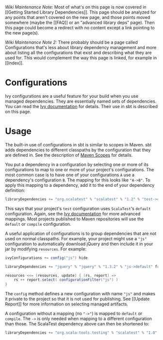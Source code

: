 [Ivy documentation]: http://ant.apache.org/ivy/history/2.2.0/tutorial/conf.html
[Maven Scopes]: http://maven.apache.org/guides/introduction/introduction-to-dependency-mechanism.html#Dependency_Scope

_Wiki Maintenance Note:_ Most of what's on this page is now covered in
[[Getting Started Library Dependencies]]. This page should be
analyzed for any points that aren't covered on the new page, and
those points moved somewhere (maybe the [[FAQ]] or an "advanced
library deps" page). Then this page could become a redirect with
no content except a link pointing to the new page(s).

_Wiki Maintenance Note 2:_ There probably should be a page called
Configurations that's less about library dependency management and
more about listing all the configurations that exist and
describing what they are used for. This would complement the way
this page is linked, for example in [[Index]].

# Configurations

Ivy configurations are a useful feature for your build when you use managed dependencies.  They are essentially named sets of dependencies.  You can read the [Ivy documentation] for details.  Their use in sbt is described on this page.

# Usage

The built-in use of configurations in sbt is similar to scopes in Maven.  sbt adds dependencies to different classpaths by the configuration that they are defined in.  See the description of [Maven Scopes] for details.

You put a dependency in a configuration by selecting one or more of its configurations to map to one or more of your project's configurations.  The most common case is to have one of your configurations `A` use a dependency's configuration `B`.  The mapping for this looks like `"A->B"`.  To apply this mapping to a dependency, add it to the end of your dependency definition:

```scala
libraryDependencies += "org.scalatest" % "scalatest" % "1.2" % "test->compile"
```

This says that your project's `test` configuration uses `ScalaTest`'s `default` configuration.  Again, see the [Ivy documentation] for more advanced mappings.  Most projects published to Maven repositories will use the `default` or `compile` configuration.

A useful application of configurations is to group dependencies that are not used on normal classpaths.  For example, your project might use a `"js"` configuration to automatically download jQuery and then include it in your jar by modifying `resources`.  For example:

```scala
ivyConfigurations += config("js") hide

libraryDependencies += "jquery" % "jquery" % "1.3.2" % "js->default" from "http://jqueryjs.googlecode.com/files/jquery-1.3.2.min.js"

resources <<= (resources, update) { (rs, report) =>
	rs ++ report.select( configurationFilter("js") )
}
```

The `config` method defines a new configuration with name `"js"` and makes it private to the project so that it is not used for publishing.
See [[Update Report]] for more information on selecting managed artifacts.

A configuration without a mapping (no `"->"`) is mapped to `default` or `compile`.  The `->` is only needed when mapping to a different configuration than those.  The ScalaTest dependency above can then be shortened to:

```scala
libraryDependencies += "org.scala-tools.testing" % "scalatest" % "1.0" % "test"
```
